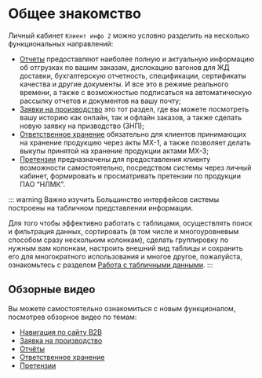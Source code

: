 # Общее знакомство

 Личный кабинет `Клиент инфо 2` можно условно разделить на несколько функциональных направлений:

- [Отчеты](/guide/report.html) предоставляют наиболее полную и актуальную информацию об отгрузках по вашим заказам, дислокацию вагонов для ЖД доставки, бухгалтерскую отчетность, спецификации, сертификаты качества и другие документы. И все это в режиме реального времени, а также с возможностью подписаться на автоматическую рассылку отчетов и документов на вашу почту;
- [Заявки на производство](/guide/order/) это тот раздел, где вы можете посмотреть вашу историю как онлайн, так и офлайн заказов, а также сделать новую заявку на призводство (ЗНП);
- [Ответственное хранение](/guide/custodian.html) обязательно для клиентов принимающих на хранение продукцию через акты МХ-1, а также позволяет делать выкупы принятой на хранение продукции актами МХ-3;
- [Претензии](/guide/claims.html) предназначены для предоставления клиенту возможности самостоятельно, посредством системы через личный кабинет, формировать и просматривать претензии по продукции ПАО “НЛМК”.


::: warning Важно изучить
Большинство интерфейсов системы построены на табличном представлении информации.

Для того чтобы эффективно работать с таблицами, осуществлять поиск и фильтрация данных, сортировать (в том числе и многоуровневым способом сразу нескольким колонкам), сделать группировку по нужным вам колонкам, настроить внешний вид таблицы и сохранить его для многократного использования и многое другое, пожалуйста, ознакомьтесь с разделом [Работа с табличными данными](/guide/dx.html).
:::

## Обзорные видео
Вы можете самостоятельно ознакомиться с новым функционалом, посмотрев обзорное видео по темам:
- [Навигация по сайту B2B](http://bit.ly/B2B_01_nav)
- [Заявка на производство](http://bit.ly/B2B_02_order)
- [Отчёты](http://bit.ly/B2B_05_report)
- [Ответственное хранение](http://bit.ly/B2B_03_MX)
- [Претензии](http://bit.ly/B2B_04_claim)
